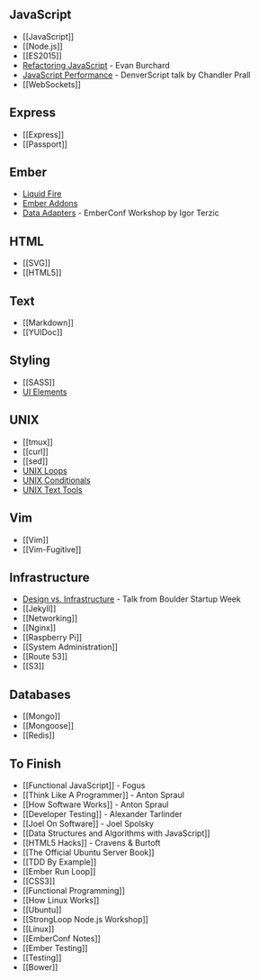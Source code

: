 ## JavaScript

* [[JavaScript]]
* [[Node.js]]
* [[ES2015]]
* [Refactoring JavaScript](Refactoring-JavaScript) - Evan Burchard
* [JavaScript Performance](JavaScript-Performance-Prall) - DenverScript talk by Chandler Prall
* [[WebSockets]]

## Express

* [[Express]]
* [[Passport]]

## Ember

* [Liquid Fire](Liquid-Fire)
* [Ember Addons](Ember-Addons)
* [Data Adapters](Ember-Data-Adapters) - EmberConf Workshop by Igor Terzic

## HTML

* [[SVG]]
* [[HTML5]]

## Text

* [[Markdown]]
* [[YUIDoc]]

## Styling

* [[SASS]]
* [UI Elements](UI-Elements)

## UNIX

* [[tmux]]
* [[curl]]
* [[sed]]
* [UNIX Loops](UNIX-Loops)
* [UNIX Conditionals](UNIX-Conditionals)
* [UNIX Text Tools](Unix-Text-Tools)

## Vim

* [[Vim]]
* [[Vim-Fugitive]]

## Infrastructure

* [Design vs. Infrastructure](Design-Vs-Infrastructure) - Talk from Boulder Startup Week
* [[Jekyll]]
* [[Networking]]
* [[Nginx]]
* [[Raspberry Pi]]
* [[System Administration]]
* [[Route 53]]
* [[S3]]

## Databases

* [[Mongo]]
* [[Mongoose]]
* [[Redis]]

## To Finish

* [[Functional JavaScript]] - Fogus
* [[Think Like A Programmer]] - Anton Spraul
* [[How Software Works]] - Anton Spraul
* [[Developer Testing]] - Alexander Tarlinder
* [[Joel On Software]] - Joel Spolsky
* [[Data Structures and Algorithms with JavaScript]]
* [[HTML5 Hacks]] - Cravens & Burtoft
* [[The Official Ubuntu Server Book]]
* [[TDD By Example]]
* [[Ember Run Loop]]
* [[CSS3]]
* [[Functional Programming]]
* [[How Linux Works]]
* [[Ubuntu]]
* [[StrongLoop Node.js Workshop]]
* [[Linux]]
* [[EmberConf Notes]]
* [[Ember Testing]]
* [[Testing]]
* [[Bower]]
